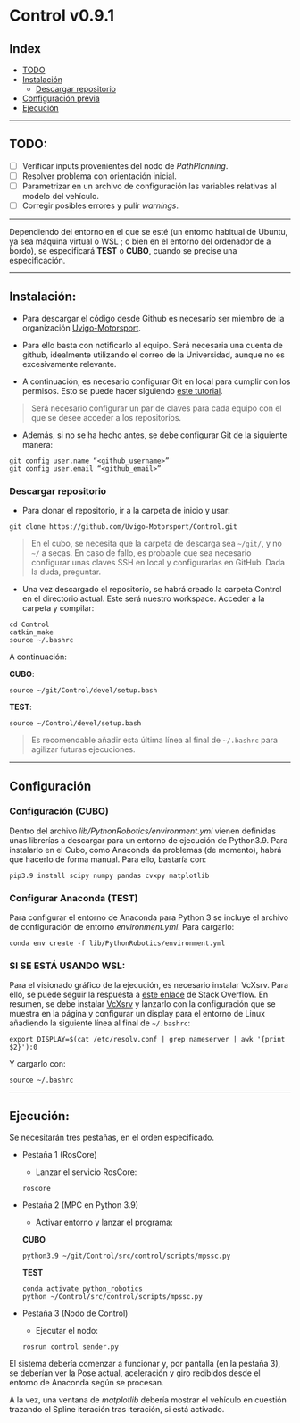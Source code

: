 # Control v0.9.1

## Index

- [TODO](#todo)
- [Instalación](#instalación)
  - [Descargar repositorio](#descargar-repositorio)
- [Configuración previa](#configuración)
- [Ejecución](#ejecución)

----
## TODO:
- [ ] Verificar inputs provenientes del nodo de _PathPlanning_.
- [ ] Resolver problema con orientación inicial.
- [ ] Parametrizar en un archivo de configuración las variables relativas al modelo del vehículo.
- [ ] Corregir posibles errores y pulir _warnings_.

----
Dependiendo del entorno en el que se esté (un entorno habitual de Ubuntu, ya sea máquina virtual o WSL ; o bien en el entorno del ordenador de a bordo), se especificará **TEST** o **CUBO**, cuando se precise una especificación.

----
## Instalación:
- Para descargar el código desde Github es necesario ser miembro de la organización [Uvigo-Motorsport](https://github.com/Uvigo-Motorsport).

- Para ello basta con notificarlo al equipo. Será necesaria una cuenta de github, idealmente utilizando el correo de la Universidad, aunque no es excesivamente relevante.

- A continuación, es necesario configurar Git en local para cumplir con los permisos. Esto se puede hacer siguiendo [este tutorial](https://www.freecodecamp.org/news/git-ssh-how-to/).

> Será necesario configurar un par de claves para cada equipo con el que se desee acceder a los repositorios.

- Además, si no se ha hecho antes, se debe configurar Git de la siguiente manera:
```
git config user.name “<github_username>”
git config user.email “<github_email>”
```

### Descargar repositorio
- Para clonar el repositorio, ir a la carpeta de inicio y usar:
```
git clone https://github.com/Uvigo-Motorsport/Control.git
```
> En el cubo, se necesita que la carpeta de descarga sea `~/git/`, y no `~/` a secas.
> En caso de fallo, es probable que sea necesario configurar unas claves SSH en local y configurarlas en GitHub. Dada la duda, preguntar.

- Una vez descargado el repositorio, se habrá creado la carpeta Control en el directorio actual. Este será nuestro workspace. Acceder a la carpeta y compilar:
```
cd Control
catkin_make
source ~/.bashrc
```
A continuación:

**CUBO**:
```
source ~/git/Control/devel/setup.bash
```
**TEST**:
```
source ~/Control/devel/setup.bash
``` 
> Es recomendable añadir esta última línea al final de `~/.bashrc` para agilizar futuras ejecuciones.

---
## Configuración

### Configuración (CUBO)
Dentro del archivo *lib/PythonRobotics/environment.yml* vienen definidas unas librerías a descargar para un entorno de ejecución de Python3.9.
Para instalarlo en el Cubo, como Anaconda da problemas (de momento), habrá que hacerlo de forma manual.
Para ello, bastaría con:
```
pip3.9 install scipy numpy pandas cvxpy matplotlib
```

### Configurar Anaconda (TEST)
Para configurar el entorno de Anaconda para Python 3 se incluye el archivo de configuración de entorno _environment.yml_. Para cargarlo:
```
conda env create -f lib/PythonRobotics/environment.yml
```

### SI SE ESTÁ USANDO WSL:
Para el visionado gráfico de la ejecución, es necesario instalar VcXsrv. Para ello, se puede seguir la respuesta a [este enlace](https://stackoverflow.com/questions/43397162/show-matplotlib-plots-and-other-gui-in-ubuntu-wsl1-wsl2) de Stack Overflow.
En resumen, se debe instalar [VcXsrv](https://sourceforge.net/projects/vcxsrv) y lanzarlo con la configuración que se muestra en la página y configurar un display para el entorno de Linux añadiendo la siguiente línea al final de `~/.bashrc`:
```
export DISPLAY=$(cat /etc/resolv.conf | grep nameserver | awk '{print $2}'):0
```

Y cargarlo con:
```
source ~/.bashrc
```

----
## Ejecución:
Se necesitarán tres pestañas, en el orden especificado.

- Pestaña 1 (RosCore)
  - Lanzar el servicio RosCore:
  ```
  roscore
  ```

- Pestaña 2 (MPC en Python 3.9)
  - Activar entorno y lanzar el programa:
  
  **CUBO**
  ```
  python3.9 ~/git/Control/src/control/scripts/mpssc.py
  ```
  **TEST**
  ```
  conda activate python_robotics
  python ~/Control/src/control/scripts/mpssc.py
  ```

- Pestaña 3 (Nodo de Control)
  - Ejecutar el nodo:
  ```
  rosrun control sender.py
  ```

El sistema debería comenzar a funcionar y, por pantalla (en la pestaña 3), se deberían ver la Pose actual, aceleración y giro recibidos desde el entorno de Anaconda según se procesan.

A la vez, una ventana de _matplotlib_ debería mostrar el vehículo en cuestión trazando el Spline iteración tras iteración, si está activado.

